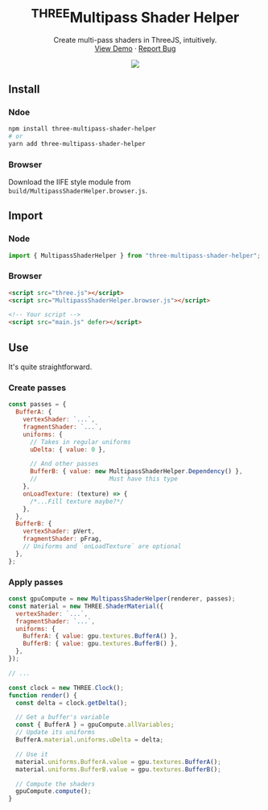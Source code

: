 <br />
<p align="center">
  <h1 align="center"><sup>THREE</sup>Multipass Shader Helper</h1>

  <p align="center">
    Create multi-pass shaders in ThreeJS, intuitively.
    <br />
    <a href="https://farazzshaikh.github.io/THREE-MultipassShaderHelper/example/index.html">View Demo</a>
    ·
    <a href="https://github.com/FarazzShaikh/THREE-MultipassShaderHelper/issues/new">Report Bug</a>
  </p>
  <p align="center">
    <a href="https://www.npmjs.com/package/three-multipass-shader-helper"><img align="center" src="https://img.shields.io/npm/v/three-multipass-shader-helper?color=cc3534&style=for-the-badge" /></a>
  </p>
</p>

## Install

### Ndoe

```bash
npm install three-multipass-shader-helper
# or
yarn add three-multipass-shader-helper
```

### Browser

Download the IIFE style module from `build/MultipassShaderHelper.browser.js`.

## Import

### Node

```js
import { MultipassShaderHelper } from "three-multipass-shader-helper";
```

### Browser

```html
<script src="three.js"></script>
<script src="MultipassShaderHelper.browser.js"></script>

<!-- Your script -->
<script src="main.js" defer></script>
```

## Use

It's quite straightforward.

### Create passes

```js
const passes = {
  BufferA: {
    vertexShader: `...`,
    fragmentShader: `...`,
    uniforms: {
      // Takes in regular uniforms
      uDelta: { value: 0 },

      // And other passes
      BufferB: { value: new MultipassShaderHelper.Dependency() },
      //                    Must have this type
    },
    onLoadTexture: (texture) => {
      /*...Fill texture maybe?*/
    },
  },
  BufferB: {
    vertexShader: pVert,
    fragmentShader: pFrag,
    // Uniforms and `onLoadTexture` are optional
  },
};
```

### Apply passes

```js
const gpuCompute = new MultipassShaderHelper(renderer, passes);
const material = new THREE.ShaderMaterial({
  vertexShader: `...`,
  fragmentShader: `...`,
  uniforms: {
    BufferA: { value: gpu.textures.BufferA() },
    BufferB: { value: gpu.textures.BufferB() },
  },
});

// ...

const clock = new THREE.Clock();
function render() {
  const delta = clock.getDelta();

  // Get a buffer's variable
  const { BufferA } = gpuCompute.allVariables;
  // Update its uniforms
  BufferA.material.uniforms.uDelta = delta;

  // Use it
  material.uniforms.BufferA.value = gpu.textures.BufferA();
  material.uniforms.BufferB.value = gpu.textures.BufferB();

  // Compute the shaders
  gpuCompute.compute();
}
```
